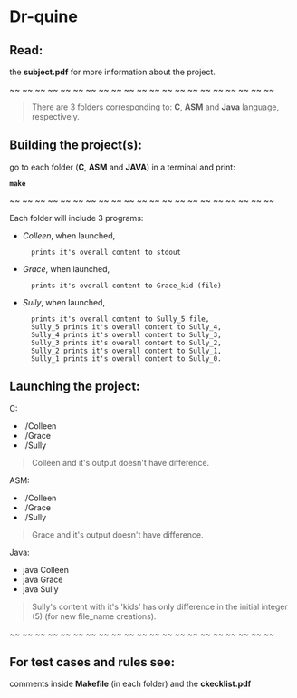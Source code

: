 # Dr-quine

## Read:

the **subject.pdf** for more information about the project.

~~ ~~ ~~ ~~ ~~ ~~ ~~ ~~ ~~ ~~ ~~ ~~ ~~ ~~ ~~ ~~ ~~ ~~ ~~ ~~ ~~

> There are 3 folders corresponding to: **C**, **ASM** and **Java** language, respectively.

## Building the project(s):
go to each folder (**C**, **ASM** and **JAVA**) in a terminal and print:

**`make`**

~~ ~~ ~~ ~~ ~~ ~~ ~~ ~~ ~~ ~~ ~~ ~~ ~~ ~~ ~~ ~~ ~~ ~~ ~~ ~~ ~~

Each folder will include 3 programs:

- *Colleen*,	when launched,

		prints it's overall content to stdout
- *Grace*,		when launched,

		prints it's overall content to Grace_kid (file)
- *Sully*,		when launched,

		prints it's overall content to Sully_5 file,
		Sully_5 prints it's overall content to Sully_4,
		Sully_4 prints it's overall content to Sully_3,
		Sully_3 prints it's overall content to Sully_2,
		Sully_2 prints it's overall content to Sully_1,
		Sully_1 prints it's overall content to Sully_0.


## Launching the project:

C:

- ./Colleen
- ./Grace
- ./Sully

> Colleen and it's output doesn't have difference.

ASM:

- ./Colleen
- ./Grace
- ./Sully

> Grace and it's output doesn't have difference.

Java:

- java Colleen
- java Grace
- java Sully

> Sully's content with it's 'kids' has only difference in the initial integer (5) (for new file_name creations).

~~ ~~ ~~ ~~ ~~ ~~ ~~ ~~ ~~ ~~ ~~ ~~ ~~ ~~ ~~ ~~ ~~ ~~ ~~ ~~ ~~

## For test cases and rules see:
comments inside **Makefile** (in each folder) and the **ckecklist.pdf**


